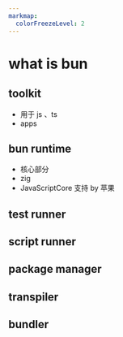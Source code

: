 ```yaml
---
markmap:
  colorFreezeLevel: 2
---
```


# what is bun

## toolkit

- 用于 js 、ts
- apps

## bun runtime

- 核心部分
- zig
- JavaScriptCore 支持 by 苹果

## test runner

## script runner

## package manager

## transpiler

## bundler

